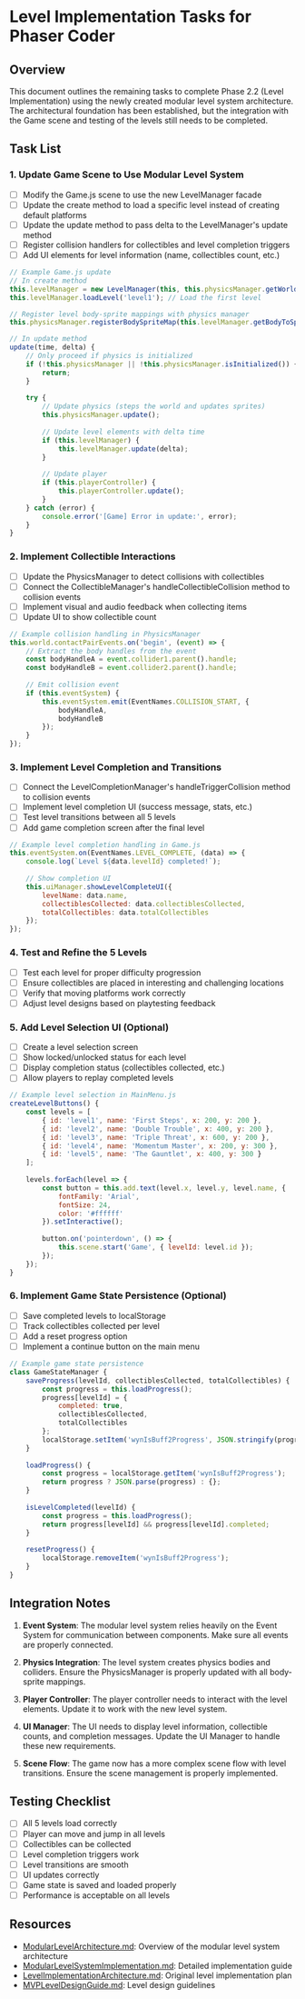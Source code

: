 # Level Implementation Tasks for Phaser Coder

## Overview

This document outlines the remaining tasks to complete Phase 2.2 (Level Implementation) using the newly created modular level system architecture. The architectural foundation has been established, but the integration with the Game scene and testing of the levels still needs to be completed.

## Task List

### 1. Update Game Scene to Use Modular Level System

- [ ] Modify the Game.js scene to use the new LevelManager facade
- [ ] Update the create method to load a specific level instead of creating default platforms
- [ ] Update the update method to pass delta to the LevelManager's update method
- [ ] Register collision handlers for collectibles and level completion triggers
- [ ] Add UI elements for level information (name, collectibles count, etc.)

```javascript
// Example Game.js update
// In create method
this.levelManager = new LevelManager(this, this.physicsManager.getWorld(), this.eventSystem);
this.levelManager.loadLevel('level1'); // Load the first level

// Register level body-sprite mappings with physics manager
this.physicsManager.registerBodySpriteMap(this.levelManager.getBodyToSpriteMap());

// In update method
update(time, delta) {
    // Only proceed if physics is initialized
    if (!this.physicsManager || !this.physicsManager.isInitialized()) {
        return;
    }
    
    try {
        // Update physics (steps the world and updates sprites)
        this.physicsManager.update();
        
        // Update level elements with delta time
        if (this.levelManager) {
            this.levelManager.update(delta);
        }
        
        // Update player
        if (this.playerController) {
            this.playerController.update();
        }
    } catch (error) {
        console.error('[Game] Error in update:', error);
    }
}
```

### 2. Implement Collectible Interactions

- [ ] Update the PhysicsManager to detect collisions with collectibles
- [ ] Connect the CollectibleManager's handleCollectibleCollision method to collision events
- [ ] Implement visual and audio feedback when collecting items
- [ ] Update UI to show collectible count

```javascript
// Example collision handling in PhysicsManager
this.world.contactPairEvents.on('begin', (event) => {
    // Extract the body handles from the event
    const bodyHandleA = event.collider1.parent().handle;
    const bodyHandleB = event.collider2.parent().handle;
    
    // Emit collision event
    if (this.eventSystem) {
        this.eventSystem.emit(EventNames.COLLISION_START, {
            bodyHandleA,
            bodyHandleB
        });
    }
});
```

### 3. Implement Level Completion and Transitions

- [ ] Connect the LevelCompletionManager's handleTriggerCollision method to collision events
- [ ] Implement level completion UI (success message, stats, etc.)
- [ ] Test level transitions between all 5 levels
- [ ] Add game completion screen after the final level

```javascript
// Example level completion handling in Game.js
this.eventSystem.on(EventNames.LEVEL_COMPLETE, (data) => {
    console.log(`Level ${data.levelId} completed!`);
    
    // Show completion UI
    this.uiManager.showLevelCompleteUI({
        levelName: data.name,
        collectiblesCollected: data.collectiblesCollected,
        totalCollectibles: data.totalCollectibles
    });
});
```

### 4. Test and Refine the 5 Levels

- [ ] Test each level for proper difficulty progression
- [ ] Ensure collectibles are placed in interesting and challenging locations
- [ ] Verify that moving platforms work correctly
- [ ] Adjust level designs based on playtesting feedback

### 5. Add Level Selection UI (Optional)

- [ ] Create a level selection screen
- [ ] Show locked/unlocked status for each level
- [ ] Display completion status (collectibles collected, etc.)
- [ ] Allow players to replay completed levels

```javascript
// Example level selection in MainMenu.js
createLevelButtons() {
    const levels = [
        { id: 'level1', name: 'First Steps', x: 200, y: 200 },
        { id: 'level2', name: 'Double Trouble', x: 400, y: 200 },
        { id: 'level3', name: 'Triple Threat', x: 600, y: 200 },
        { id: 'level4', name: 'Momentum Master', x: 200, y: 300 },
        { id: 'level5', name: 'The Gauntlet', x: 400, y: 300 }
    ];
    
    levels.forEach(level => {
        const button = this.add.text(level.x, level.y, level.name, {
            fontFamily: 'Arial',
            fontSize: 24,
            color: '#ffffff'
        }).setInteractive();
        
        button.on('pointerdown', () => {
            this.scene.start('Game', { levelId: level.id });
        });
    });
}
```

### 6. Implement Game State Persistence (Optional)

- [ ] Save completed levels to localStorage
- [ ] Track collectibles collected per level
- [ ] Add a reset progress option
- [ ] Implement a continue button on the main menu

```javascript
// Example game state persistence
class GameStateManager {
    saveProgress(levelId, collectiblesCollected, totalCollectibles) {
        const progress = this.loadProgress();
        progress[levelId] = {
            completed: true,
            collectiblesCollected,
            totalCollectibles
        };
        localStorage.setItem('wynIsBuff2Progress', JSON.stringify(progress));
    }
    
    loadProgress() {
        const progress = localStorage.getItem('wynIsBuff2Progress');
        return progress ? JSON.parse(progress) : {};
    }
    
    isLevelCompleted(levelId) {
        const progress = this.loadProgress();
        return progress[levelId] && progress[levelId].completed;
    }
    
    resetProgress() {
        localStorage.removeItem('wynIsBuff2Progress');
    }
}
```

## Integration Notes

1. **Event System**: The modular level system relies heavily on the Event System for communication between components. Make sure all events are properly connected.

2. **Physics Integration**: The level system creates physics bodies and colliders. Ensure the PhysicsManager is properly updated with all body-sprite mappings.

3. **Player Controller**: The player controller needs to interact with the level elements. Update it to work with the new level system.

4. **UI Manager**: The UI needs to display level information, collectible counts, and completion messages. Update the UI Manager to handle these new requirements.

5. **Scene Flow**: The game now has a more complex scene flow with level transitions. Ensure the scene management is properly implemented.

## Testing Checklist

- [ ] All 5 levels load correctly
- [ ] Player can move and jump in all levels
- [ ] Collectibles can be collected
- [ ] Level completion triggers work
- [ ] Level transitions are smooth
- [ ] UI updates correctly
- [ ] Game state is saved and loaded properly
- [ ] Performance is acceptable on all levels

## Resources

- [ModularLevelArchitecture.md](../systems/ModularLevelArchitecture.md): Overview of the modular level system architecture
- [ModularLevelSystemImplementation.md](../systems/ModularLevelSystemImplementation.md): Detailed implementation guide
- [LevelImplementationArchitecture.md](./LevelImplementationArchitecture.md): Original level implementation plan
- [MVPLevelDesignGuide.md](../design/MVPLevelDesignGuide.md): Level design guidelines